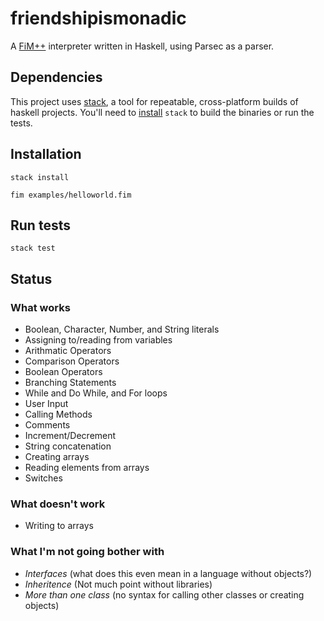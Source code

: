 # friendshipismonadic

A [FiM++][fimpp] interpreter written in Haskell, using Parsec as a parser.

[fimpp]: https://esolangs.org/wiki/FiM%2B%2B

## Dependencies

This project uses [stack][stack], a tool for repeatable, cross-platform builds of haskell projects. You'll need to [install][install] `stack` to build the binaries or run the tests.

[stack]: https://docs.haskellstack.org/en/stable/README/
[install]: https://docs.haskellstack.org/en/stable/README/#how-to-install

## Installation

```shell
stack install

fim examples/helloworld.fim
```

## Run tests
```shell
stack test
```

## Status

### What works

* Boolean, Character, Number, and String literals
* Assigning to/reading from variables
* Arithmatic Operators
* Comparison Operators
* Boolean Operators
* Branching Statements
* While and Do While, and For loops
* User Input
* Calling Methods
* Comments
* Increment/Decrement
* String concatenation
* Creating arrays
* Reading elements from arrays
* Switches

### What doesn't work

* Writing to arrays

### What I'm not going bother with
* *Interfaces* (what does this even mean in a language without objects?)
* *Inheritence* (Not much point without libraries)
* *More than one class* (no syntax for calling other classes or creating objects)

